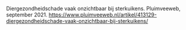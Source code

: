 Diergezondheidschade vaak onzichtbaar bij sterkuikens. Pluimveeweb, september 2021. https://www.pluimveeweb.nl/artikel/413129-diergezondheidschade-vaak-onzichtbaar-bij-sterkuikens/
